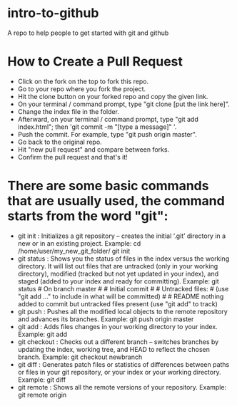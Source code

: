 # intro-to-github
A repo to help people to get started with git and github

# How to Create a Pull Request


  - Click on the fork on the top to fork this repo.
  - Go to your repo where you fork the project.
  - Hit the clone button on your forked repo and copy the given link.
  - On your terminal / command prompt, type "git clone [put the link here]".
  - Change the index file in the folder.
  - Afterward, on your terminal / command prompt, type "git add index.html"; then 'git commit -m "[type a message]" '.
  - Push the commit. For example, type "git push origin master".
  - Go back to the original repo.
  - Hit "new pull request" and compare between forks.
  - Confirm the pull request and that's it!

  # There are some basic commands that are usually used, the command starts from the word "git":
  - git init : 
  	Initializes a git repository – creates the initial ‘.git’ directory in a new or in an existing project. Example: cd /home/user/my_new_git_folder/ git init
  - git status : 
	Shows you the status of files in the index versus the working directory. It will list out files that are untracked (only in your working directory), modified (tracked but not yet updated in your index), and staged (added to your index and ready for committing). Example: git status # On branch master # # Initial commit # # Untracked files: # (use "git add <file>..." to include in what will be committed) # # README nothing added to commit but untracked files present (use "git add" to track)
  - git push : 
	Pushes all the modified local objects to the remote repository and advances its branches. Example: git push origin master
  - git add : 
	Adds files changes in your working directory to your index. Example: git add 
  - git checkout : 
	Checks out a different branch – switches branches by updating the index, working tree, and HEAD to reflect the chosen branch. Example: git checkout newbranch
  - git diff : 
	Generates patch files or statistics of differences between paths or files in your git repository, or your index or your working directory. Example: git diff
  - git remote : 
	Shows all the remote versions of your repository. Example: git remote origin